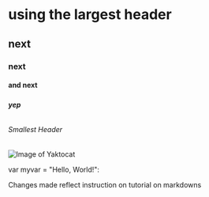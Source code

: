 # <h1> using the largest header
## <h2> next 
### <h3> next
#### <h4> and next
##### <h5> yep
###### <h6> Smallest Header

![Image of Yaktocat](https://octodex.github.com/images/yaktocat.png)

var myvar = "Hello, World!":

Changes made reflect instruction on tutorial on markdowns
